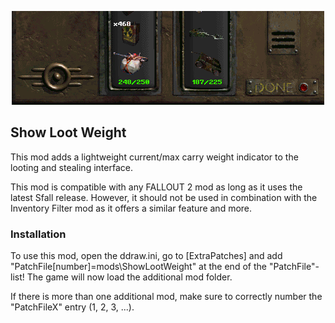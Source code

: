<p align="center"><img src="ShowLootWeight.png" alt="Show Loot Weight"/></p>

Show Loot Weight
----------------

This mod adds a lightweight current/max carry weight indicator to the looting and stealing interface.

This mod is compatible with any FALLOUT 2 mod as long as it uses the latest Sfall release. However, it should not be used in combination with the Inventory Filter mod as it offers a similar feature and more.

### Installation
To use this mod, open the ddraw.ini, go to [ExtraPatches] and add "PatchFile[number]=mods\ShowLootWeight" at the end of the "PatchFile"-list!
The game will now load the additional mod folder.

If there is more than one additional mod, make sure to correctly number the "PatchFileX" entry (1, 2, 3, ...).
